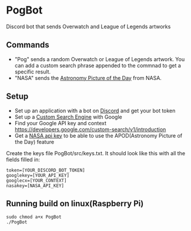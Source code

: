 # PogBot
Discord bot that sends Overwatch and League of Legends artworks

## Commands
- "Pog" sends a random Overwatch or League of Legends artwork. You can add a custom search phrase appended to the commnad to get a specific result.
- "NASA" sends the [Astronomy Picture of the Day](https://apod.nasa.gov/apod/) from NASA.

## Setup
- Set up an application with a bot on [Discord](https://discord.com/developers/applications) and get your bot token
- Set up a [Custom Search Engine](https://cse.google.com/) with Google
- Find your Google API key and context https://developers.google.com/custom-search/v1/introduction
- Get a [NASA api key](https://api.nasa.gov/) to be able to use the APOD(Astronomy Picture of the Day) feature

Create the keys file PogBot/src/keys.txt. It should look like this with all the fields filled in:
```
token=[YOUR_DISCORD_BOT_TOKEN]
googlekey=[YOUR_API_KEY]
googlecx=[YOUR_CONTEXT]
nasakey=[NASA_API_KEY]
```
## Running build on linux(Raspberry Pi)
```
sudo chmod a+x PogBot
./PogBot
```
